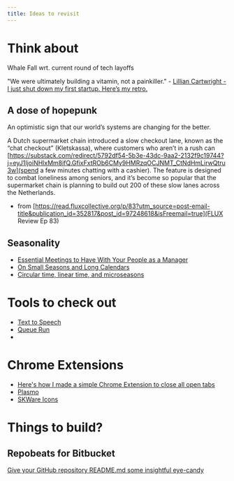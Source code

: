 ```yaml
---
title: Ideas to revisit
---
```


# Think about

Whale Fall wrt. current round of tech layoffs


"We were ultimately building a vitamin, not a painkiller." - [Lillian Cartwright - I just shut down my first startup. Here’s my retro.](https://medium.com/@lilliancartwright/i-just-shut-down-my-first-startup-heres-my-retro-7a8a529b4ee4)


## A dose of hopepunk
An optimistic sign that our world’s systems are changing for the better.

A Dutch supermarket chain introduced a slow checkout lane, known as the “chat checkout” (Kletskassa), where customers who aren’t in a rush can [https://substack.com/redirect/5792df54-5b3e-43dc-9aa2-2132f9c19744?j=eyJ1IjoiNHlxMm8ifQ.GfixFxtROb6CMy9HMRzqOCJNMT_CtNdHmLirwQtru3w](spend a few minutes chatting with a cashier). The feature is designed to combat loneliness among seniors, and it’s become so popular that the supermarket chain is planning to build out 200 of these slow lanes across the Netherlands.

- from [https://read.fluxcollective.org/p/83?utm_source=post-email-title&publication_id=352817&post_id=97248618&isFreemail=true](FLUX Review Ep 83)



## Seasonality
- [Essential Meetings to Have With Your People as a Manager](https://ajahne.github.io/blog/leadership/2019/07/24/essential-meetings-to-have-with-your-people-as-a-manager.html)
- [On Small Seasons and Long Calendars](https://rosszurowski.com/log/2018/small-seasons-long-calendars)
- [Circular time, linear time, and microseasons](https://austinkleon.com/2023/03/23/circular-time-linear-time-and-microseasons/)

# Tools to check out

- [Text to Speech](https://speechify.com/)
- [Queue Run](https://queue.run/)
- []()


# Chrome Extensions

- [Here's how I made a simple Chrome Extension to close all open tabs](https://dev.to/midhunz/how-to-create-a-simple-chrome-extension-ijk)
- [Plasmo](https://www.plasmo.com/)
- [SKWare Icons](https://danylpo.com/skware/)

# Things to build?

## Repobeats for Bitbucket

[Give your GitHub repository README.md some insightful eye-candy](https://dev.to/seiflotfy/give-your-github-repository-readmemd-some-insightful-eye-candy-i37)
